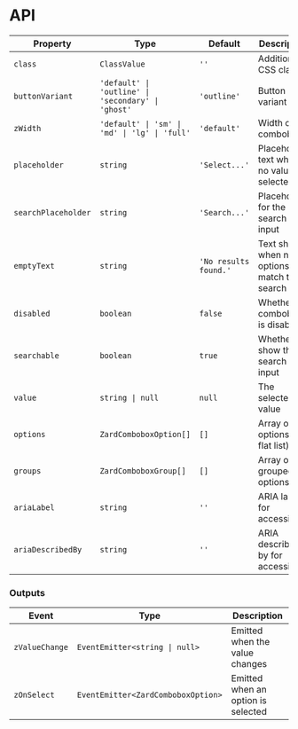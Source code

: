 # API

| Property            | Type                                               | Default               | Description                                 |
| ------------------- | -------------------------------------------------- | --------------------- | ------------------------------------------- |
| `class`             | `ClassValue`                                       | `''`                  | Additional CSS classes                      |
| `buttonVariant`     | `'default' \| 'outline' \| 'secondary' \| 'ghost'` | `'outline'`           | Button variant style                        |
| `zWidth`            | `'default' \| 'sm' \| 'md' \| 'lg' \| 'full'`      | `'default'`           | Width of the combobox                       |
| `placeholder`       | `string`                                           | `'Select...'`         | Placeholder text when no value is selected  |
| `searchPlaceholder` | `string`                                           | `'Search...'`         | Placeholder for the search input            |
| `emptyText`         | `string`                                           | `'No results found.'` | Text shown when no options match the search |
| `disabled`          | `boolean`                                          | `false`               | Whether the combobox is disabled            |
| `searchable`        | `boolean`                                          | `true`                | Whether to show the search input            |
| `value`             | `string \| null`                                   | `null`                | The selected value                          |
| `options`           | `ZardComboboxOption[]`                             | `[]`                  | Array of options (for flat list)            |
| `groups`            | `ZardComboboxGroup[]`                              | `[]`                  | Array of grouped options                    |
| `ariaLabel`         | `string`                                           | `''`                  | ARIA label for accessibility                |
| `ariaDescribedBy`   | `string`                                           | `''`                  | ARIA described-by for accessibility         |

### Outputs

| Event          | Type                               | Description                        |
| -------------- | ---------------------------------- | ---------------------------------- |
| `zValueChange` | `EventEmitter<string \| null>`     | Emitted when the value changes     |
| `zOnSelect`    | `EventEmitter<ZardComboboxOption>` | Emitted when an option is selected |
